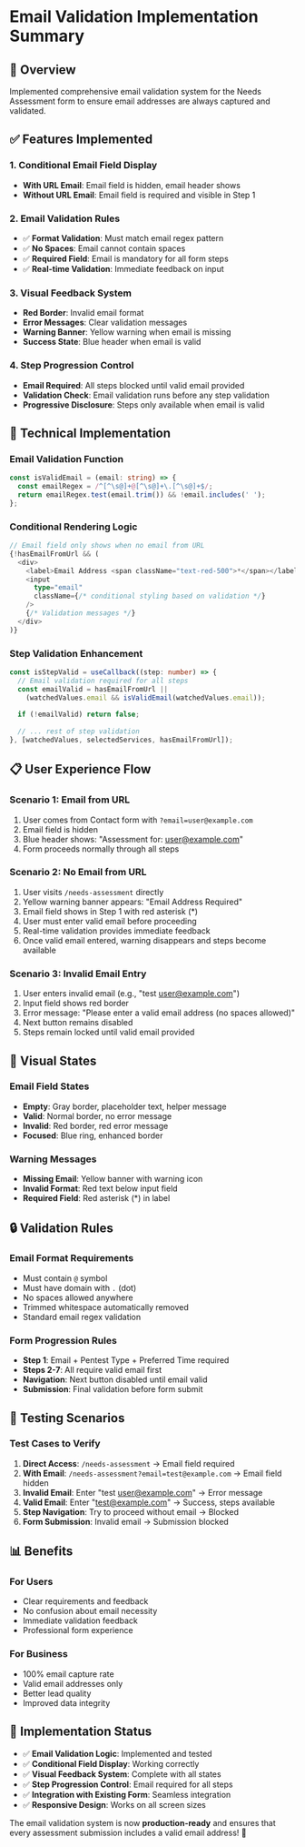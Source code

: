 # Email Validation Implementation Summary

## 🎯 Overview
Implemented comprehensive email validation system for the Needs Assessment form to ensure email addresses are always captured and validated.

## ✅ Features Implemented

### 1. **Conditional Email Field Display**
- **With URL Email**: Email field is hidden, email header shows
- **Without URL Email**: Email field is required and visible in Step 1

### 2. **Email Validation Rules**
- ✅ **Format Validation**: Must match email regex pattern
- ✅ **No Spaces**: Email cannot contain spaces
- ✅ **Required Field**: Email is mandatory for all form steps
- ✅ **Real-time Validation**: Immediate feedback on input

### 3. **Visual Feedback System**
- **Red Border**: Invalid email format
- **Error Messages**: Clear validation messages
- **Warning Banner**: Yellow warning when email is missing
- **Success State**: Blue header when email is valid

### 4. **Step Progression Control**
- **Email Required**: All steps blocked until valid email provided
- **Validation Check**: Email validation runs before any step validation
- **Progressive Disclosure**: Steps only available when email is valid

## 🔧 Technical Implementation

### **Email Validation Function**
```typescript
const isValidEmail = (email: string) => {
  const emailRegex = /^[^\s@]+@[^\s@]+\.[^\s@]+$/;
  return emailRegex.test(email.trim()) && !email.includes(' ');
};
```

### **Conditional Rendering Logic**
```typescript
// Email field only shows when no email from URL
{!hasEmailFromUrl && (
  <div>
    <label>Email Address <span className="text-red-500">*</span></label>
    <input 
      type="email"
      className={/* conditional styling based on validation */}
    />
    {/* Validation messages */}
  </div>
)}
```

### **Step Validation Enhancement**
```typescript
const isStepValid = useCallback((step: number) => {
  // Email validation required for all steps
  const emailValid = hasEmailFromUrl || 
    (watchedValues.email && isValidEmail(watchedValues.email));
  
  if (!emailValid) return false;
  
  // ... rest of step validation
}, [watchedValues, selectedServices, hasEmailFromUrl]);
```

## 📋 User Experience Flow

### **Scenario 1: Email from URL** 
1. User comes from Contact form with `?email=user@example.com`
2. Email field is hidden
3. Blue header shows: "Assessment for: user@example.com"
4. Form proceeds normally through all steps

### **Scenario 2: No Email from URL**
1. User visits `/needs-assessment` directly
2. Yellow warning banner appears: "Email Address Required"
3. Email field shows in Step 1 with red asterisk (*)
4. User must enter valid email before proceeding
5. Real-time validation provides immediate feedback
6. Once valid email entered, warning disappears and steps become available

### **Scenario 3: Invalid Email Entry**
1. User enters invalid email (e.g., "test user@example.com")
2. Input field shows red border
3. Error message: "Please enter a valid email address (no spaces allowed)"
4. Next button remains disabled
5. Steps remain locked until valid email provided

## 🎨 Visual States

### **Email Field States**
- **Empty**: Gray border, placeholder text, helper message
- **Valid**: Normal border, no error message
- **Invalid**: Red border, red error message
- **Focused**: Blue ring, enhanced border

### **Warning Messages**
- **Missing Email**: Yellow banner with warning icon
- **Invalid Format**: Red text below input field
- **Required Field**: Red asterisk (*) in label

## 🔒 Validation Rules

### **Email Format Requirements**
- Must contain `@` symbol
- Must have domain with `.` (dot)
- No spaces allowed anywhere
- Trimmed whitespace automatically removed
- Standard email regex validation

### **Form Progression Rules**
- **Step 1**: Email + Pentest Type + Preferred Time required
- **Steps 2-7**: All require valid email first
- **Navigation**: Next button disabled until email valid
- **Submission**: Final validation before form submit

## 🧪 Testing Scenarios

### **Test Cases to Verify**
1. **Direct Access**: `/needs-assessment` → Email field required
2. **With Email**: `/needs-assessment?email=test@example.com` → Email field hidden
3. **Invalid Email**: Enter "test user@example.com" → Error message
4. **Valid Email**: Enter "test@example.com" → Success, steps available
5. **Step Navigation**: Try to proceed without email → Blocked
6. **Form Submission**: Invalid email → Submission blocked

## 📊 Benefits

### **For Users**
- Clear requirements and feedback
- No confusion about email necessity
- Immediate validation feedback
- Professional form experience

### **For Business**
- 100% email capture rate
- Valid email addresses only
- Better lead quality
- Improved data integrity

## 🚀 Implementation Status

- ✅ **Email Validation Logic**: Implemented and tested
- ✅ **Conditional Field Display**: Working correctly
- ✅ **Visual Feedback System**: Complete with all states
- ✅ **Step Progression Control**: Email required for all steps
- ✅ **Integration with Existing Form**: Seamless integration
- ✅ **Responsive Design**: Works on all screen sizes

The email validation system is now **production-ready** and ensures that every assessment submission includes a valid email address! 🎯
